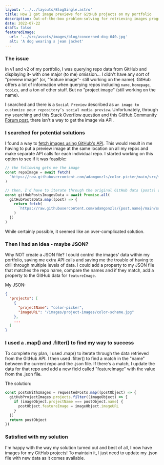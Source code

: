 ```yaml
---
layout: '../../layouts/BlogSingle.astro'
title: How I got image previews for GitHub projects on my portfolio
description: Out-of-the-box problem-solving for retrieving images programmatically
date: 2022-07-22
draft: false
featuredImage:
  url: '../src/assets/images/blog/concerned-dog-640.jpg'
  alt: 'A dog wearing a jean jacket'
---
```


### The issue

In v1 and v2 of my portfolio, I was querying repo data from GitHub and displaying it- with one major (to me) omission... I didn't have any sort of "preview image" (or, "feature image"- still working on the name). GitHub offers a lot of information when querying repos including `name`, `homepage`, `topics`, and a ton of other stuff. But no "project image" (still working on the name).

I searched and there is a `Social Preview` described as `an image to customize your repository’s social media preview`. Unfortunately, through my searching and this [Stack Overflow question](https://stackoverflow.com/questions/60381683/how-to-get-the-social-preview-of-a-github-project) and this [GitHub Community Forum post](https://github.community/t/github-api-how-to-get-social-image/138890), there isn't a way to get the image via API.

### I searched for potential solutions

I found a way to [fetch images using GitHub's API](https://stackoverflow.com/questions/59689516/is-there-any-way-to-fetch-images-using-githubs-api). This would result in me having to put a preview image at the same location on all my repos and make separate API calls for each individual repo. I started working on this option to see if it was feasible:

```js
// the following gets me the image
const repoImage = await fetch(
  `https://raw.githubusercontent.com/adamgonzls/color-picker/main/src/favicon.svg`
)

// then, I'd have to iterate through the original GitHub data (posts) and it'd look something like this:
const gitHubPostsImagesData = await Promise.all(
  gitHubPostsData.map((post) => {
    return fetch(
      `https://raw.githubusercontent.com/adamgonzls/{post.name}/main/src/favicon.svg`
    )
  })
)
```

While certainly possible, it seemed like an over-complicated solution.

### Then I had an idea - maybe JSON?

Why NOT create a JSON file? I could control the images' data within my portfolio, saving me extra API calls and saving me the trouble of having to drill through multiple levels of data. I could add a property to my JSON file that matches the repo name, compare the names and if they match, add a property to the GitHub data for `featureImage`.

My JSON:

```json
{
  "projects": [
    {
      "projectName": "color-picker",
      "imageURL": "/images/project-images/color-scheme.jpg"
    },
    ...
  ]
}

```

### I used a .map() and .filter() to find my way to success

To complete my plan, I used .map() to iterate through the data retrieved from the GitHub API. I then used .filter() to find a match in the "name" between the current repo and the .json file. If there's a match, I update the data for that repo and add a new field called "featureImage" with the value from the .json file.

The solution:

```js
const postsWithImages = requestedPosts.map((postObject) => {
  gitHubProjectImages.projects.filter((imageObject) => {
    if (imageObject.projectName === postObject.name) {
      postObject.featureImage = imageObject.imageURL
    }
  })
  return postObject
})
```

### Satisfied with my solution

I'm happy with the way my solution turned out and best of all, I now have images for my GitHub projects! To maintain it, I just need to update my .json file with new data as it comes available.

